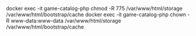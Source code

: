 docker exec -it game-catalog-php chmod -R 775 /var/www/html/storage /var/www/html/bootstrap/cache
docker exec -it game-catalog-php chown -R www-data:www-data /var/www/html/storage /var/www/html/bootstrap/cache
